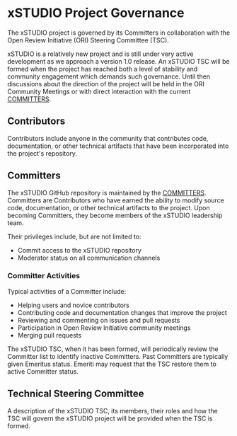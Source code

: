 <!-- SPDX-License-Identifier: CC-BY-4.0 -->

# xSTUDIO Project Governance

The xSTUDIO project is governed by its Committers in collaboration with the Open Review Initiative (ORI) Steering Committee (TSC).

xSTUDIO is a relatively new project and is still under very active development as we approach a version 1.0 release. An xSTUDIO TSC will be formed when the project has reached both a level of stability and community engagement which demands such governance. Until then discussions about the direction of the project will be held in the ORI  Community Meetings or with direct interaction with the current [COMMITTERS](COMMITTERS.md).

## Contributors

Contributors include anyone in the community that contributes code, documentation, or other technical artifacts that have been incorporated into the project's repository.

## Committers

The xSTUDIO GitHub repository is maintained by the [COMMITTERS](COMMITTERS.md). Committers are Contributors who have earned the ability to modify source code, documentation, or other technical artifacts to the project. Upon becoming Committers, they become members of the xSTUDIO leadership team.

Their privileges include, but are not limited to:

* Commit access to the xSTUDIO repository
* Moderator status on all communication channels

### Committer Activities

Typical activities of a Committer include:

* Helping users and novice contributors
* Contributing code and documentation changes that improve the project
* Reviewing and commenting on issues and pull requests
* Participation in Open Review Initiative community meetings
* Merging pull requests

The xSTUDIO TSC, when it has been formed, will periodically review the Committer list to identify inactive Committers. Past Committers are typically given Emeritus status. Emeriti may request that the TSC restore them to active Committer status.

## Technical Steering Committee

A description of the xSTUDIO TSC, its members, their roles and how the TSC will govern the xSTUDIO project will be provided when the TSC is formed.
